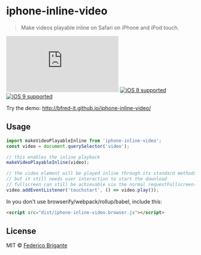 # iphone-inline-video

> Make videos playable inline on Safari on iPhone and iPod touch.

[![gzipped size](https://badges.herokuapp.com/size/github/bfred-it/iphone-inline-video/master/dist/iphone-inline-video.node.min.js?gzip=true&label=gzipped%20size)](https://github.com/bfred-it/iphone-inline-video/blob/master/index.js) [![iOS 8 supported](https://img.shields.io/badge/iOS%20Safari-8-brightgreen.svg)](#no-link) [![iOS 9 supported](https://img.shields.io/badge/iOS%20Safari-9-brightgreen.svg)](#no-link)

Try the demo: http://bfred-it.github.io/iphone-inline-video/

## Usage

```js
import makeVideoPlayableInline from 'iphone-inline-video';
const video = document.querySelector('video');

// this enables the inline playback
makeVideoPlayableInline(video);

// the video element will be played inline through its standard methods,
// but it still needs user interaction to start the download
// fullscreen can still be achievable via the normal requestFullscreen() API
video.addEventListener('touchstart', () => video.play());
```

In you don't use browserify/webpack/rollup/babel, include this:

```html
<script src="dist/iphone-inline-video.browser.js"></script>
```



## License

MIT © [Federico Brigante](http://twitter.com/bfred_it)
